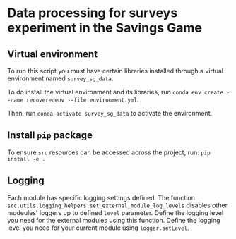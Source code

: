 # Data processing for surveys experiment in the Savings Game

## Virtual environment
To run this script you must have certain libraries installed through a virtual environment named `survey_sg_data`.

To do install the virtual environment and its libraries, run `conda env create --name recoveredenv --file environment.yml`.

Then, run `conda activate survey_sg_data` to activate the environment.

## Install `pip` package
To ensure `src` resources can be accessed across the project, run:
`pip install -e .`

## Logging
Each module has specific logging settings defined. The function `src.utils.logging_helpers.set_external_module_log_levels` disables other modeules' loggers up to defined `level` parameter. Define the logging level you need for the external modules using this function. Define the logging level you need for your current module using `logger.setLevel`.